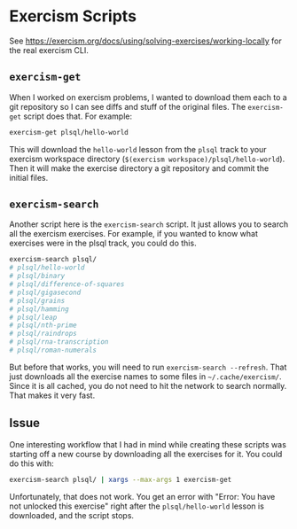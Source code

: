# Exercism Scripts

See https://exercism.org/docs/using/solving-exercises/working-locally for the
real exercism CLI.

## `exercism-get`

When I worked on exercism problems, I wanted to download them each to a git
repository so I can see diffs and stuff of the original files. The
`exercism-get` script does that. For example:

```sh
exercism-get plsql/hello-world
```

This will download the `hello-world` lesson from the `plsql` track to your
exercism workspace directory (`$(exercism workspace)/plsql/hello-world`). Then
it will make the exercise directory a git repository and commit the initial
files.

## `exercism-search`

Another script here is the `exercism-search` script. It just allows you to
search all the exercism exercises. For example, if you wanted to know what
exercises were in the plsql track, you could do this.

```sh
exercism-search plsql/
# plsql/hello-world
# plsql/binary
# plsql/difference-of-squares
# plsql/gigasecond
# plsql/grains
# plsql/hamming
# plsql/leap
# plsql/nth-prime
# plsql/raindrops
# plsql/rna-transcription
# plsql/roman-numerals
```

But before that works, you will need to run `exercism-search --refresh`. That
just downloads all the exercise names to some files in `~/.cache/exercism/`.
Since it is all cached, you do not need to hit the network to search normally.
That makes it very fast.

## Issue

One interesting workflow that I had in mind while creating these scripts was
starting off a new course by downloading all the exercises for it. You could do
this with:

```sh
exercism-search plsql/ | xargs --max-args 1 exercism-get
```

Unfortunately, that does not work. You get an error with "Error: You have not
unlocked this exercise" right after the `plsql/hello-world` lesson is
downloaded, and the script stops.
